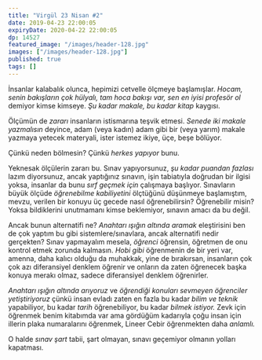 ```yaml
---
title: "Virgül 23 Nisan #2"
date: 2019-04-23 22:00:05
expiryDate: 2020-04-22 22:00:05
dp: 14527
featured_image: "/images/header-128.jpg"
images: ["/images/header-128.jpg"]
published: true
tags: []
---
```




İnsanlar kalabalık olunca, hepimizi cetvelle ölçmeye başlamışlar. *Hocam, senin
bakışların çok hülyalı, tam hoca bakışı var, sen en iyisi profesör ol* demiyor
kimse kimseye. *Şu kadar makale, bu kadar kitap* kaygısı.

Ölçümün de *zararı* insanların istismarına teşvik etmesi. *Senede iki makale
yazmalısın* deyince, adam (veya kadın) adam gibi bir (veya yarım) makale yazmaya
yetecek materyali, ister istemez ikiye, üçe, beşe bölüyor.

Çünkü neden bölmesin? Çünkü *herkes yapıyor* bunu. 

Yeknesak ölçülerin zararı bu. Sınav yapıyorsunuz, *şu kadar puandan fazlası*
lazım diyorsunuz, ancak yaptığınız sınavın, işin tabiatıyla doğrudan bir ilgisi
yoksa, insanlar da bunu *sırf geçmek için* çalışmaya başlıyor. Sınavların büyük
ölçüde *öğrenebilme kabiliyetini* ölçtüğünü düşünmeye başlamıştım, mevzu,
verilen bir konuyu üç gecede nasıl öğrenebilirsin? Öğrenebilir misin? Yoksa
bildiklerini unutmamanı kimse beklemiyor, sınavın amacı da bu değil.

Ancak bunun alternatifi ne? *Anahtarı ışığın altında aramak* eleştirisini ben de
çok yaptım bu gibi sistemlere/sınavlara, ancak alternatifi nedir gerçekten?
Sınav yapmayalım mesela, *öğrenci* öğrensin, öğretmen de onu kontrol etmek
zorunda kalmasın. *Hobi gibi* öğrenmenin de bir yeri var, amenna, daha kalıcı
olduğu da muhakkak, yine de bırakırsan, insanların çok çok azı diferansiyel
denklem öğrenir ve onların da zaten öğrenecek başka konuya merakı olmaz, sadece
diferansiyel denklem öğrenirler.

*Anahtarı ışığın altında arıyoruz* ve *öğrendiği konuları sevmeyen öğrenciler
yetiştiriyoruz* çünkü insan evladı zaten en fazla bu kadar *bilim ve teknik*
yapabiliyor, bu kadar *tarih* öğrenebiliyor, bu kadar *bilmek istiyor.* Zevk
için öğrenmek benim kitabımda var ama gördüğüm kadarıyla çoğu insan için illerin
plaka numaralarını öğrenmek, Lineer Cebir öğrenmekten daha *anlamlı.*

O halde *sınav şart* tabii, şart olmayan, sınavı geçemiyor olmanın yolları
kapatması.

